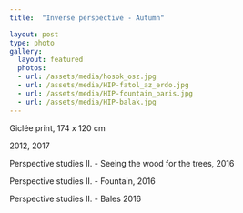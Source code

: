 ```yaml
---
title:  "Inverse perspective - Autumn"

layout: post
type: photo
gallery:
  layout: featured
  photos:
  - url: /assets/media/hosok_osz.jpg
  - url: /assets/media/HIP-fatol_az_erdo.jpg
  - url: /assets/media/HIP-fountain_paris.jpg
  - url: /assets/media/HIP-balak.jpg
---
```


Giclée print, 174 x 120 cm

2012, 2017

Perspective studies II. - Seeing the wood for the trees, 2016

Perspective studies II. - Fountain, 2016

Perspective studies II. - Bales 2016

<!-- more -->